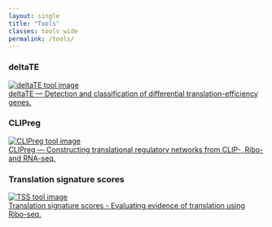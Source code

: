 ```yaml
---
layout: single
title: "Tools"
classes: tools wide
permalink: /tools/
---
```

<div class="tool-gallery">
  <div class="tool-block">
    <h3>deltaTE</h3>
    <div class="image-hover-container">
      <a href="https://github.com/SGDDNB/translational_regulation">
        <img src="{{ '/assets/images/delta-te.png' | relative_url }}" alt="deltaTE tool image">
        <div class="hover-text">
          deltaTE — Detection and classification of differential translation-efficiency genes.
        </div>
      </a>
    </div>
  </div>

  <div class="tool-block">
    <h3>CLIPreg</h3>
    <div class="image-hover-container">
      <a href="https://github.com/SGDDNB/CLIPreg">
        <img src="{{ '/assets/images/clip-reg.png' | relative_url }}" alt="CLIPreg tool image">
        <div class="hover-text">
          CLIPreg — Constructing translational regulatory networks from CLIP-, Ribo- and RNA-seq.
        </div>
      </a>
    </div>
  </div>

  <div class="tool-block">
    <h3>Translation signature scores</h3>
    <div class="image-hover-container">
      <a href="https://www.cell.com/molecular-cell/fulltext/S1097-2765(22)00606-2?_returnURL=https%3A%2F%2Flinkinghub.elsevier.com%2Fretrieve%2Fpii%2FS1097276522006062%3Fshowall%3Dtrue">
        <img src="{{ '/assets/images/cover.tif' | relative_url }}" alt="TSS tool image">
        <div class="hover-text">
          Translation signature scores - Evaluating evidence of translation using Ribo-seq.
        </div>
      </a>
    </div>
  </div>
</div>




